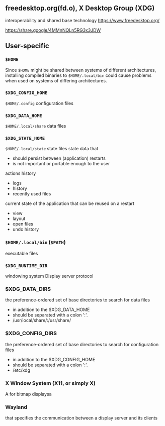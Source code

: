 ## freedesktop.org(fd.o), **X Desktop Group (XDG)**
interoperability and shared base technology 
https://www.freedesktop.org/

https://share.google/4MMnNQLn5RG3x3JDW
## User-specific
### `$HOME`
Since `$HOME` might be shared between systems of different architectures, installing compiled binaries to `$HOME/.local/bin` could cause problems when used on systems of differing architectures.
### `$XDG_CONFIG_HOME` 
`$HOME/.config`
configuration files
### `$XDG_DATA_HOME` 
`$HOME/.local/share`
data files
### `$XDG_STATE_HOME` 
`$HOME/.local/state`
state files 
state data that
- should persist between (application) restarts
- is not important or portable enough to the user

actions history
- logs
- history
- recently used files

current state of the application that can be reused on a restart
- view
- layout
- open files
- undo history
### `$HOME/.local/bin` (`$PATH`)
executable files

### `$XDG_RUNTIME_DIR` 

windowing system
Display server protocol

### $XDG_DATA_DIRS
the preference-ordered set of base directories to search for data files
- in addition to the $XDG_DATA_HOME
- should be separated with a colon ':'.
- /usr/local/share/:/usr/share/

### $XDG_CONFIG_DIRS
the preference-ordered set of base directories to search for configuration files
- in addition to the $XDG_CONFIG_HOME
- should be separated with a colon ':'.
- /etc/xdg

### X Window System (X11, or simply X)
A  for bitmap displaysa
### Wayland 
that specifies the communication between a display server and its clients